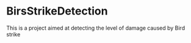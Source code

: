 # BirsStrikeDetection
This is a project aimed at detecting the level of damage caused by Bird strike
